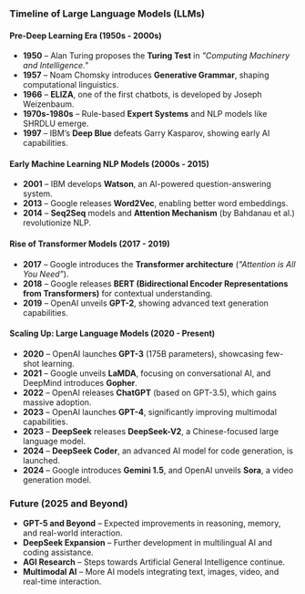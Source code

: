 ### **Timeline of Large Language Models (LLMs)**  

#### **Pre-Deep Learning Era (1950s - 2000s)**  
- **1950** – Alan Turing proposes the **Turing Test** in *"Computing Machinery and Intelligence."*  
- **1957** – Noam Chomsky introduces **Generative Grammar**, shaping computational linguistics.  
- **1966** – **ELIZA**, one of the first chatbots, is developed by Joseph Weizenbaum.  
- **1970s-1980s** – Rule-based **Expert Systems** and NLP models like SHRDLU emerge.  
- **1997** – IBM’s **Deep Blue** defeats Garry Kasparov, showing early AI capabilities.  

#### **Early Machine Learning NLP Models (2000s - 2015)**  
- **2001** – IBM develops **Watson**, an AI-powered question-answering system.  
- **2013** – Google releases **Word2Vec**, enabling better word embeddings.  
- **2014** – **Seq2Seq** models and **Attention Mechanism** (by Bahdanau et al.) revolutionize NLP.  

#### **Rise of Transformer Models (2017 - 2019)**  
- **2017** – Google introduces the **Transformer architecture** (*"Attention is All You Need"*).  
- **2018** – Google releases **BERT (Bidirectional Encoder Representations from Transformers)** for contextual understanding.  
- **2019** – OpenAI unveils **GPT-2**, showing advanced text generation capabilities.  

#### **Scaling Up: Large Language Models (2020 - Present)**  
- **2020** – OpenAI launches **GPT-3** (175B parameters), showcasing few-shot learning.  
- **2021** – Google unveils **LaMDA**, focusing on conversational AI, and DeepMind introduces **Gopher**.  
- **2022** – OpenAI releases **ChatGPT** (based on GPT-3.5), which gains massive adoption.  
- **2023** – OpenAI launches **GPT-4**, significantly improving multimodal capabilities.  
- **2023** – **DeepSeek** releases **DeepSeek-V2**, a Chinese-focused large language model.  
- **2024** – **DeepSeek Coder**, an advanced AI model for code generation, is launched.  
- **2024** – Google introduces **Gemini 1.5**, and OpenAI unveils **Sora**, a video generation model.  

### **Future (2025 and Beyond)**  
- **GPT-5 and Beyond** – Expected improvements in reasoning, memory, and real-world interaction.  
- **DeepSeek Expansion** – Further development in multilingual AI and coding assistance.  
- **AGI Research** – Steps towards Artificial General Intelligence continue.  
- **Multimodal AI** – More AI models integrating text, images, video, and real-time interaction.  
